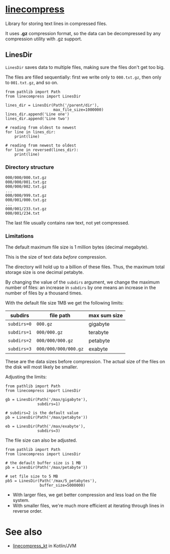 # [linecompress](https://github.com/rtmigo/linecompress_py#readme)

Library for storing text lines in compressed files.

It uses **.gz** compression format, so the data can be decompressed by any
compression utility with .gz support.

## LinesDir

`LinesDir` saves data to multiple files, making sure the files don't get too
big.

The files are filled sequentially: first we write only to `000.txt.gz`, then 
only to `001.txt.gz`, and so on.


```python3
from pathlib import Path
from linecompress import LinesDir

lines_dir = LinesDir(Path('/parent/dir'),
                     max_file_size=1000000)
lines_dir.append('Line one')
lines_dir.append('Line two')

# reading from oldest to newest
for line in lines_dir:
    print(line)

# reading from newest to oldest
for line in reversed(lines_dir):
    print(line)
```

### Directory structure

```
000/000/000.txt.gz 
000/000/001.txt.gz 
000/000/002.txt.gz 
...
000/000/999.txt.gz 
000/001/000.txt.gz
...
000/001/233.txt.gz 
000/001/234.txt 
```

The last file usually contains raw text, not yet compressed.

### Limitations

The default maximum file size is 1 million bytes (decimal megabyte).

This is the size of text data *before* compression.

The directory will hold up to a billion of these files. Thus, the maximum total
storage size is one decimal petabyte.

By changing the value of the `subdirs` argument, we change the maximum number of
files: an increase in `subdirs` by one means an increase in the number of 
files by a thousand times.

With the default file size 1MB we get the following limits:


| subdirs     | file path            | max sum size |
|-------------|----------------------|--------------|
| `subdirs=0` | `000.gz`             | gigabyte     |
| `subdirs=1` | `000/000.gz`         | terabyte     |
| `subdirs=2` | `000/000/000.gz`     | petabyte     |
| `subdirs=3` | `000/000/000/000.gz` | exabyte      |

These are the data sizes before compression. The actual size of the files on 
the disk will most likely be smaller.

Adjusting the limits:

```python3
from pathlib import Path
from linecompress import LinesDir

gb = LinesDir(Path('/max/gigabyte'),
              subdirs=1)

# subdirs=2 is the default value
pb = LinesDir(Path('/max/petabyte'))

eb = LinesDir(Path('/max/exabyte'),
              subdirs=3)
```

The file size can also be adjusted.

```python3
from pathlib import Path
from linecompress import LinesDir

# the default buffer size is 1 MB
pb = LinesDir(Path('/max/petabyte'))

# set file size to 5 MB
pb5 = LinesDir(Path('/max/5_petabytes'),
               buffer_size=5000000)
```

* With larger files, we get better compression and less load on the file system.
* With smaller files, we're much more efficient at iterating through lines in 
  reverse order.

# See also

* [linecompress_kt](https://github.com/rtmigo/linecompress_kt) in Kotlin/JVM